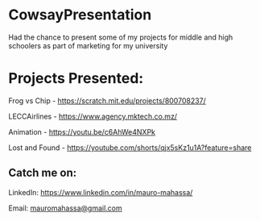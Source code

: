 # CowsayPresentation
Had the chance to present some of my projects for middle and high schoolers as part of marketing for my university

# Projects Presented:
Frog vs Chip - https://scratch.mit.edu/projects/800708237/

LECCAirlines - https://www.agency.mktech.co.mz/

Animation - https://youtu.be/c6AhWe4NXPk

Lost and Found - https://youtube.com/shorts/qjx5sKz1u1A?feature=share



## Catch me on:
LinkedIn: https://www.linkedin.com/in/mauro-mahassa/

Email: mauromahassa@gmail.com


